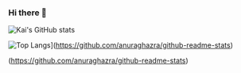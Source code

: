 ### Hi there 👋

<!--
**kai98/kai98** is a ✨ _special_ ✨ repository because its `README.md` (this file) appears on your GitHub profile.



Here are some ideas to get you started:

- 🔭 I’m currently working on ...
- 🌱 I’m currently learning ...
- 👯 I’m looking to collaborate on ...
- 🤔 I’m looking for help with ...
- 💬 Ask me about ...
- 📫 How to reach me: ...
- 😄 Pronouns: ...
- ⚡ Fun fact: ...
-->

![Kai's GitHub stats](https://github-readme-stats.vercel.app/api?username=kai98&count_private=true&show_icons=true)

![Top Langs](https://github-readme-stats.vercel.app/api/top-langs/?username=kai98&langs_count=3)](https://github.com/anuraghazra/github-readme-stats)



(https://github.com/anuraghazra/github-readme-stats)
